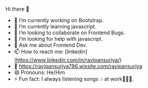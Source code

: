  Hi there 👋


- 🔭 I’m currently working on Bootstrap.
- 🌱 I’m currently learning javascript.
- 👯 I’m looking to collaborate on Frontend Bugs.
- 🤔 I’m looking for help with javascript.
- 💬 Ask me about Frontend Dev.
- 📫 How to reach me: [linkedin] (https://www.linkedin.com/in/ravipansuriya/)
- 👀 https://ravipansuriya786.wixsite.com/ravipansuriya
- 😄 Pronouns: He/Him
- ⚡ Fun fact: I always listening songs 🎶 at work🧑🏻‍💻.
